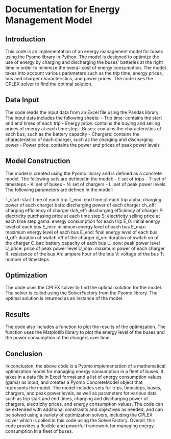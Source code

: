 <h1>Documentation for Energy Management Model</h1>

<h2>Introduction</h2>
This code is an implementation of an energy management model for buses using the Pyomo library in Python. The model is designed to optimize the use of energy by charging and discharging the buses' batteries at the right time in order to minimize the overall cost of energy consumption. The model takes into account various parameters such as the trip time, energy prices, bus and charger characteristics, and power prices. The code uses the CPLEX solver to find the optimal solution.

<h2>Data Input</h2>
The code reads the input data from an Excel file using the Pandas library. The input data includes the following sheets:
- Trip time: contains the start and end times of each trip
- Energy price: contains the buying and selling prices of energy at each time step
- Buses: contains the characteristics of each bus, such as the battery capacity
- Chargers: contains the characteristics of each charger, such as the charging and discharging power
- Power price: contains the power and prices of peak power levels

<h2>Model Construction</h2>
The model is created using the Pyomo library and is defined as a concrete model. The following sets are defined in the model:
- I: set of trips
- T: set of timesteps
- K: set of buses
- N: set of chargers
- L: set of peak power levels
The following parameters are defined in the model:

T_start: start time of each trip
T_end: end time of each trip
alpha: charging power of each charger
beta: discharging power of each charger
ch_eff: charging efficiency of charger
dch_eff: discharging efficiency of charger
P: electricity purchasing price at each time step
S: electricity selling price at each time step
gama: energy consumption for each trip
E_0: initial energy level of each bus
E_min: minimum energy level of each bus
E_max: maximum energy level of each bus
E_end: final energy level of each bus
d_off: duration of switch off of the charger
d_on: duration of switch on of the charger
C_bat: battery capacity of each bus
U_pow: peak power level
U_price: price of peak power level
U_max: maximum power of each charger
R: resistance of the bus
Ah: ampere hour of the bus
V: voltage of the bus
T: number of timesteps

<h2>Optimization</h2>
The code uses the CPLEX solver to find the optimal solution for the model. The solver is called using the SolverFactory from the Pyomo library. The optimal solution is returned as an instance of the model.

<h2>Results</h2>
The code also includes a function to plot the results of the optimization. The function uses the Matplotlib library to plot the energy level of the buses and the power consumption of the chargers over time.

<h2>Conclusion</h2>
In conclusion, the above code is a Pyomo implementation of a mathematical optimization model for managing energy consumption in a fleet of buses. It takes in a data file in Excel format and a list of energy consumption values (gama) as input, and creates a Pyomo ConcreteModel object that represents the model. The model includes sets for trips, timesteps, buses, chargers, and peak power levels, as well as parameters for various data such as trip start and end times, charging and discharging power of chargers, electricity prices, and energy consumption values. The code can be extended with additional constraints and objectives as needed, and can be solved using a variety of optimization solvers, including the CPLEX solver which is called in this code using the SolverFactory. Overall, this code provides a flexible and powerful framework for managing energy consumption in a fleet of buses.